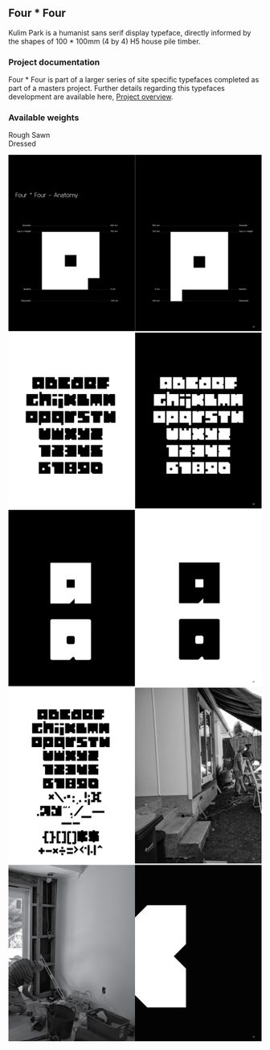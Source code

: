 ## Four * Four

Kulim Park is a humanist sans serif display typeface, directly informed by the shapes of 100 * 100mm (4 by 4) H5 house pile timber.

### Project documentation

Four * Four is part of a larger series of site specific typefaces completed as part of a masters project. Further details regarding this typefaces development are available here, [Project overview](docs/project-overview.md).

### Available weights
Rough Sawn  
Dressed  

![Image](images/four-by-four.jpg)
![Image](images/four-by-four2.jpg)
![Image](images/four-by-four3.jpg)
![Image](images/four-by-four4.jpg)
![Image](images/four-by-four5.jpg)
